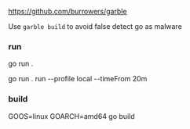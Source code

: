 https://github.com/burrowers/garble

Use `garble build` to avoid false detect go as malware


### run

go run .

go run . run --profile local --timeFrom 20m


### build

GOOS=linux GOARCH=amd64 go build

